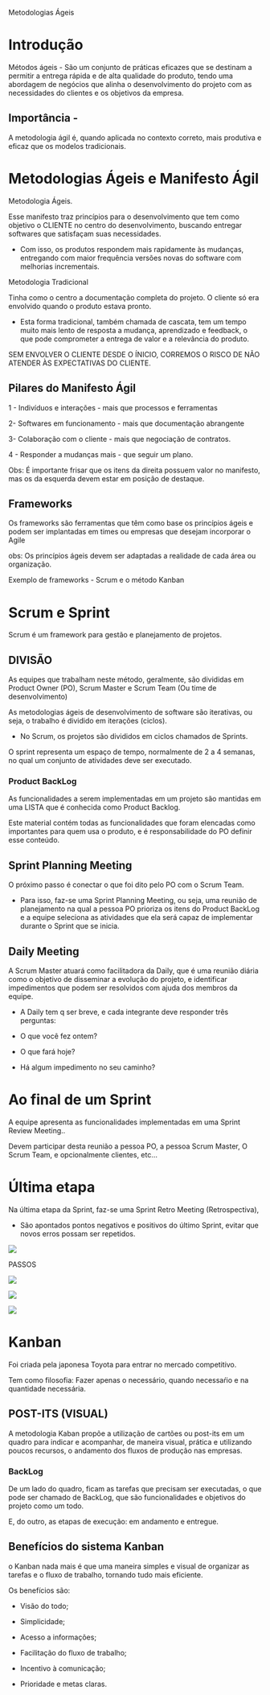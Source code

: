 Metodologias Ágeis

  

# Introdução

Métodos ágeis - São um conjunto de práticas eficazes que se destinam a permitir a entrega rápida e de alta qualidade do produto, tendo uma abordagem de negócios que alinha o desenvolvimento do projeto com as necessidades do clientes e os objetivos da empresa.

  
## Importância -

A metodologia ágil é, quando aplicada no contexto correto, mais produtiva e eficaz que os modelos tradicionais.


# Metodologias Ágeis e Manifesto Ágil

  
Metodologia Ágeis.

Esse manifesto traz princípios para o desenvolvimento que tem como objetivo o CLIENTE no centro do desenvolvimento, buscando entregar softwares que satisfaçam suas necessidades.

  

-   Com isso, os produtos respondem mais rapidamente às mudanças, entregando com maior frequência versões novas do software com melhorias incrementais.
    

  
  

Metodologia Tradicional

Tinha como o centro a documentação completa do projeto. O cliente só era envolvido quando o produto estava pronto.

  

-   Esta forma tradicional, também chamada de cascata, tem um tempo muito mais lento de resposta a mudança, aprendizado e feedback, o que pode comprometer a entrega de valor e a relevância do produto.
    

  

SEM ENVOLVER O CLIENTE DESDE O ÍNICIO, CORREMOS O RISCO DE NÃO ATENDER ÀS EXPECTATIVAS DO CLIENTE.

  
  
  
  

## Pilares do Manifesto Ágil

  

1 - Indivíduos e interações - mais que processos e ferramentas

  

2- Softwares em funcionamento - mais que documentação abrangente

  

3- Colaboração com o cliente - mais que negociação de contratos.

  

4 - Responder a mudanças mais - que seguir um plano.

  
  

Obs: É importante frisar que os itens da direita possuem valor no manifesto, mas os da esquerda devem estar em posição de destaque.

  
  

## Frameworks

  

Os frameworks são ferramentas que têm como base os princípios ágeis e podem ser implantadas em times ou empresas que desejam incorporar o Agile

  

obs: Os princípios ágeis devem ser adaptadas a realidade de cada área ou organização.

  
  

Exemplo de frameworks - Scrum e o método Kanban

  
  
  

# Scrum e Sprint

  

Scrum é um framework para gestão e planejamento de projetos.

  
  

## DIVISÃO

  

As equipes que trabalham neste método, geralmente, são divididas em Product Owner (PO), Scrum Master e Scrum Team (Ou time de desenvolvimento)

  
  

As metodologias ágeis de desenvolvimento de software são iterativas, ou seja, o trabalho é dividido em iterações (ciclos).

  

-   No Scrum, os projetos são divididos em ciclos chamados de Sprints.
    

  
  

O sprint representa um espaço de tempo, normalmente de 2 a 4 semanas, no qual um conjunto de atividades deve ser executado.

  
  

### Product BackLog

  

As funcionalidades a serem implementadas em um projeto são mantidas em uma LISTA  que é conhecida como Product Backlog.

  

Este material contém todas as funcionalidades que foram elencadas como importantes para quem usa o produto, e é responsabilidade do PO definir esse conteúdo.

  
  

## Sprint Planning Meeting

  

O próximo passo é conectar o que foi dito pelo PO com o Scrum Team.

  

-   Para isso, faz-se uma Sprint Planning Meeting, ou seja, uma reunião de planejamento na qual a pessoa PO prioriza os itens do Product BackLog e a equipe seleciona as atividades que ela será capaz de implementar durante o Sprint que se inicia.
    

  

## Daily Meeting

  

A Scrum Master atuará como facilitadora da Daily, que é uma reunião diária como o objetivo de disseminar a evolução do projeto, e identificar impedimentos que podem ser resolvidos com ajuda dos membros da equipe.

  

-   A Daily tem q ser breve, e cada integrante deve responder três perguntas:
    

  

-   O que você fez ontem?
    
-   O que fará hoje?
    
-   Há algum impedimento no seu caminho?
    

  
  
  

# Ao final de um Sprint

  

A equipe apresenta as funcionalidades implementadas em uma Sprint Review Meeting..

  

Devem participar desta reunião a pessoa PO, a pessoa Scrum Master, O Scrum Team, e opcionalmente clientes, etc…

  
  

# Última etapa

  

Na última etapa da Sprint, faz-se uma Sprint Retro Meeting (Retrospectiva),

  

-   São apontados pontos negativos e positivos do último Sprint, evitar que novos erros possam ser repetidos.
    

  

![](https://lh4.googleusercontent.com/fdn9NHFRj_ZqX80NUdtWiP96ErVQlsa6mw_VfW9sDAAl0fp0nIIPeOTcgCIL1L2mSOgn5JoiWMABK0XNjN4mYSD4EC8jRvVpdEjpv5xpy_ij5nPOaGd1c8K43DTc3sxvRUzyJ0pDNYt2--3MdxyWllVzq2jUrQHXaFp588E0XtesAGcxg8E-pTIbLHgFOA)

  
  
  
  
  

PASSOS

![](https://lh4.googleusercontent.com/Sv7wK4mzj-BI8ggOVoz4JcFJkAjFQUDgY0juBeoJ_qHBiEnW4-_0TbpMiF2Fb2Rlo7g6gnc1sBiF2kbFkSOab6apxR40bvnEQ25oky26n2ZbfXSkHuZFNNBUZorY2hTNd6S6KcUt5j4_uybs9-jJXbBhId9NWduh5ozrapZIaoMyeZyjaMDPG52629BwOA)

  

![](https://lh6.googleusercontent.com/DKgoLdjwD3MO0Hl_7CIzfrELi_PKm6CFZPjHZdadx3UIMJKC1Fk4bZnFjqJ-oTFpNd_04RfcbIiaoF2VR7MgNnIfnMM3yu1wlY44INo1ZCXs9gtzJHpUERIf8h0dvMVBq9ZiiR91KE6bAFumhqNsagKihhuBius89zuBHs7c_uN-RJTh8eDRdUIZy852_Q)

  
  

![](https://lh5.googleusercontent.com/36tQz0cW3EvrL4Z-Y5FFvqQLWdSg040SK_aDwl4gWMvN0SjDXU9LMyN3etJYs57YgilTEZtO447OwwGazommGUU7Gpg-zAeGboiipSDr1Pk0DMNoV1r0upeNw0uxmQD-0ZnjbpxmObvi5yOzzB8S1iHIYQfeuOnW7HWRSZ-lY4_LxP_f9HrVOL2ch4w2pA)

  
  
  
  
  
  
  
  

# Kanban

  

Foi criada pela japonesa Toyota para entrar no mercado competitivo.

  

Tem como filosofia: Fazer apenas o necessário, quando necessaŕio e na quantidade necessária.

  
  

## POST-ITS (VISUAL)

  

A metodologia Kaban propõe a utilização de cartões ou post-its em um quadro para indicar e acompanhar, de maneira visual, prática e utilizando poucos recursos, o andamento dos fluxos de produção nas empresas.

  
  

### BackLog

  

De um lado do quadro, ficam as tarefas que precisam ser executadas, o que pode ser chamado de BackLog, que são funcionalidades e objetivos do projeto como um todo.

  

E, do outro, as etapas de execução: em andamento e entregue.

  
  
  

## Benefícios do sistema Kanban

  

o Kanban nada mais é que uma maneira simples e visual de organizar as tarefas e o fluxo de trabalho, tornando tudo mais eficiente.

  

Os benefícios são:

  

-   Visão do todo;
    
-   Simplicidade;
    
-   Acesso a informações;
    
-   Facilitação do fluxo de trabalho;
    
-   Incentivo à comunicação;
    
-   Prioridade e metas claras.